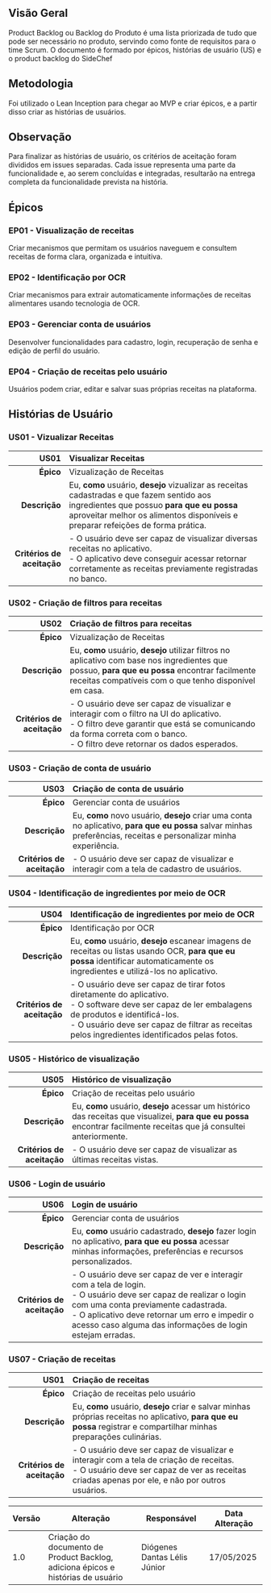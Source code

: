## Visão Geral
Product Backlog ou Backlog do Produto é uma lista priorizada de tudo que pode ser necessário no produto, servindo como fonte de requisitos para o time Scrum. O documento é formado por épicos, histórias de usuário (US) e o product backlog do SideChef

## Metodologia
Foi utilizado o Lean Inception para chegar ao MVP e criar épicos, e a partir disso criar as histórias de usuários.

## Observação
Para finalizar as histórias de usuário, os critérios de aceitação foram divididos em issues separadas. Cada issue representa uma parte da funcionalidade e, ao serem concluídas e integradas, resultarão na entrega completa da funcionalidade prevista na história.

## Épicos

### EP01 - Visualização de receitas
Criar mecanismos que permitam os usuários naveguem e consultem receitas de forma clara, organizada e intuitiva.

### EP02 - Identificação por OCR
Criar mecanismos para extrair automaticamente informações de receitas alimentares usando tecnologia de OCR.

### EP03 - Gerenciar conta de usuários
Desenvolver funcionalidades para cadastro, login, recuperação de senha e edição de perfil do usuário.

### EP04 - Criação de receitas pelo usuário
Usuários podem criar, editar e salvar suas próprias receitas na plataforma.

## Histórias de Usuário

### US01 - Vizualizar Receitas
| US01 | Visualizar Receitas|
| ---: | :------- |
| **Épico** | Vizualização de Receitas |
| **Descrição** |Eu, **como** usuário, **desejo** vizualizar as receitas cadastradas e que fazem sentido aos ingredientes que possuo **para que eu possa** aproveitar melhor os alimentos disponíveis e preparar refeições de forma prática. |
| **Critérios de aceitação** |- O usuário deve ser capaz de visualizar diversas receitas no aplicativo. </br> - O aplicativo deve conseguir acessar retornar corretamente as receitas previamente registradas no banco. |

### US02 - Criação de filtros para receitas
| US02 | Criação de filtros para receitas |
| ---: | :------- |
| **Épico** | Vizualização de Receitas |
| **Descrição** | Eu, **como** usuário, **desejo** utilizar filtros no aplicativo com base nos ingredientes que possuo, **para que eu possa** encontrar facilmente receitas compatíveis com o que tenho disponível em casa. |
| **Critérios de aceitação** |- O usuário deve ser capaz de visualizar e interagir com o filtro na UI do aplicativo. </br> - O filtro deve garantir que está se comunicando da forma correta com o banco. </br> - O filtro deve retornar os dados esperados. |

### US03 - Criação de conta de usuário
| US03 | Criação de conta de usuário |
| ---: | :------- |
| **Épico** | Gerenciar conta de usuários |
| **Descrição** |Eu, **como** novo usuário, **desejo** criar uma conta no aplicativo, **para que eu possa** salvar minhas preferências, receitas e personalizar minha experiência. |
| **Critérios de aceitação** |- O usuário deve ser capaz de visualizar e interagir com a tela de cadastro de usuários. |

### US04 - Identificação de ingredientes por meio de OCR
| US04 | Identificação de ingredientes por meio de OCR |
| ---: | :------- |
| **Épico** | Identificação por OCR |
| **Descrição** | Eu, **como** usuário, **desejo** escanear imagens de receitas ou listas usando OCR, **para que eu possa** identificar automaticamente os ingredientes e utilizá-los no aplicativo. |
| **Critérios de aceitação** |- O usuário deve ser capaz de tirar fotos diretamente do aplicativo. </br> - O software deve ser capaz de ler embalagens de produtos e identificá-los. </br> - O usuário deve ser capaz de filtrar as receitas pelos ingredientes identificados pelas fotos. |

### US05 - Histórico de visualização
| US05 | Histórico de visualização |
| ---: | :------- |
| **Épico** | Criação de receitas pelo usuário |
| **Descrição** | Eu, **como** usuário, **desejo** acessar um histórico das receitas que visualizei, **para que eu possa** encontrar facilmente receitas que já consultei anteriormente. |
| **Critérios de aceitação** |- O usuário deve ser capaz de visualizar as últimas receitas vistas. |

### US06 - Login de usuário
| US06 | Login de usuário |
| ---: | :------- |
| **Épico** | Gerenciar conta de usuários |
| **Descrição** | Eu, **como** usuário cadastrado, **desejo** fazer login no aplicativo, **para que eu possa** acessar minhas informações, preferências e recursos personalizados. |
| **Critérios de aceitação** |- O usuário deve ser capaz de ver e interagir com a tela de login. </br> - O usuário deve ser capaz de realizar o login com uma conta previamente cadastrada. </br> - O aplicativo deve retornar um erro e impedir o acesso caso alguma das informações de login estejam erradas. |

### US07 - Criação de receitas
| US01 | Criação de receitas |
| ---: | :------- |
| **Épico** | Criação de receitas pelo usuário|
| **Descrição** | Eu, **como** usuário, **desejo** criar e salvar minhas próprias receitas no aplicativo, **para que eu possa** registrar e compartilhar minhas preparações culinárias. |
| **Critérios de aceitação** |- O usuário deve ser capaz de visualizar e interagir com a tela de criação de receitas.</br> - O usuário deve ser capaz de ver as receitas criadas apenas por ele, e não por outros usuários. |

| Versão | Alteração       | Responsável         | Data Alteração |
|--------|-----------------|---------------------|----------------|
| 1.0    | Criação do documento de Product Backlog, adiciona épicos e histórias de usuário | Diógenes Dantas Lélis Júnior | 17/05/2025 |




